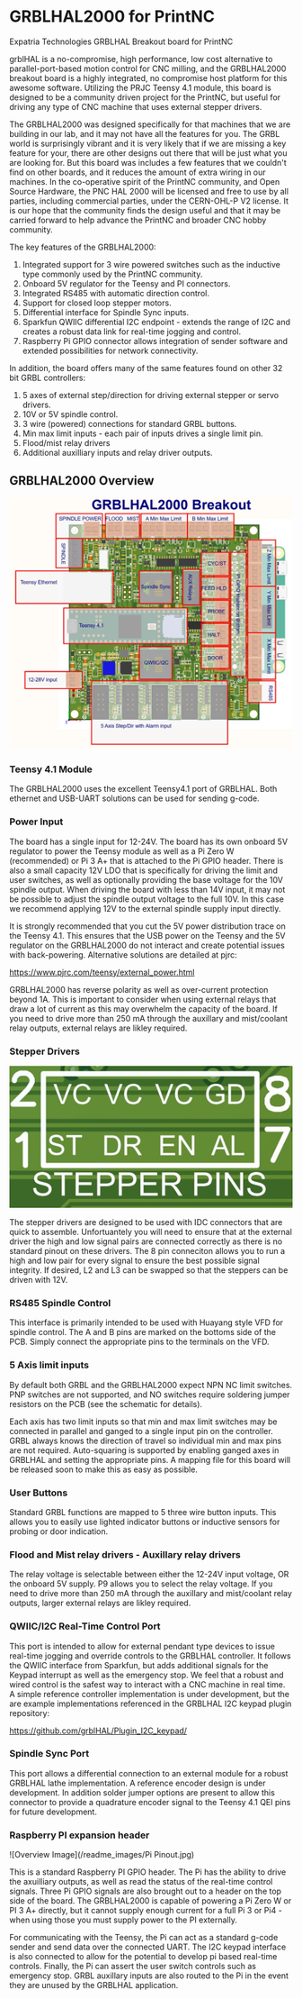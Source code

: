 # GRBLHAL2000 for PrintNC
Expatria Technologies GRBLHAL Breakout board for PrintNC

grblHAL is a no-compromise, high performance, low cost alternative to parallel-port-based motion control for CNC milling, and the GRBLHAL2000 breakout board is a highly integrated, no compromise host platform for this awesome software.  Utilizing the PRJC Teensy 4.1 module, this board is designed to be a community driven project for the PrintNC, but useful for driving any type of CNC machine that uses external stepper drivers.

The GRBLHAL2000 was designed specifically for that machines that we are building in our lab, and it may not have all the features for you.  The GRBL world is surprisingly vibrant and it is very likely that if we are missing a key feature for your, there are other designs out there that will be just what you are looking for.  But this board was includes a few features that we couldn't find on other boards, and it reduces the amount of extra wiring in our machines.  In the co-operative spirit of the PrintNC community, and Open Source Hardware, the PNC HAL 2000 will be licensed and free to use by all parties, including commercial parties, under the CERN-OHL-P V2 license.  It is our hope that the community finds the design useful and that it may be carried forward to help advance the PrintNC and broader CNC hobby community.

The key features of the GRBLHAL2000:

1) Integrated support for 3 wire powered switches such as the inductive type commonly used by the PrintNC community.
3) Onboard 5V regulator for the Teensy and PI connectors.
4) Integrated RS485 with automatic direction control.
5) Support for closed loop stepper motors.
6) Differential interface for Spindle Sync inputs.
7) Sparkfun QWIIC differential I2C endpoint - extends the range of I2C and creates a robust data link for real-time jogging and control.
8) Raspberry Pi GPIO connector allows integration of sender software and extended possibilities for network connectivity.

In addition, the board offers many of the same features found on other 32 bit GRBL controllers:

1) 5 axes of external step/direction for driving external stepper or servo drivers.
2) 10V or 5V spindle control.
3) 3 wire (powered) connections for standard GRBL buttons.
4) Min max limit inputs - each pair of inputs drives a single limit pin.
5) Flood/mist relay drivers
6) Additional auxilliary inputs and relay driver outputs.

## GRBLHAL2000 Overview

![Overview Image](/readme_images/Board_Overview.jpg)

### Teensy 4.1 Module
The GRBLHAL2000 uses the excellent Teensy4.1 port of GRBLHAL.  Both ethernet and USB-UART solutions can be used for sending g-code.

### Power Input
The board has a single input for 12-24V.  The board has its own onboard 5V regulator to power the Teensy module as well as a Pi Zero W (recommended) or Pi 3 A+ that is attached to the Pi GPIO header.  There is also a small capacity 12V LDO that is specifically for driving the limit and user switches, as well as optionally providing the base voltage for the 10V spindle output.  When driving the board with less than 14V input, it may not be possible to adjust the spindle output voltage to the full 10V.  In this case we recommend applying 12V to the external spindle supply input directly.

It is strongly recommended that you cut the 5V power distribution trace on the Teensy 4.1.  This ensures that the USB power on the Teensy and the 5V regulator on the GRBLHAL2000 do not interact and create potential issues with back-powering.  Alternative solutions are detailed at pjrc:

https://www.pjrc.com/teensy/external_power.html

GRBLHAL2000 has reverse polarity as well as over-current protection beyond 1A.  This is important to consider when using external relays that draw a lot of current as this may overwhelm the capacity of the board.  If you need to drive more than 250 mA through the auxillary and mist/coolant relay outputs, external relays are likley required.

### Stepper Drivers
![Overview Image](/readme_images/Stepper_Pins.jpg)

The stepper drivers are designed to be used with IDC connectors that are quick to assemble.  Unfortuantely you will need to ensure that at the external driver the high and low signal pairs are connected correctly as there is no standard pinout on these drivers.  The 8 pin conneciton allows you to run a high and low pair for every signal to ensure the best possible signal integrity.  If desired, L2 and L3 can be swapped so that the steppers can be driven with 12V.

### RS485 Spindle Control
This interface is primarily intended to be used with Huayang style VFD for spindle control.  The A and B pins are marked on the bottoms side of the PCB.  Simply connect the appropriate pins to the terminals on the VFD.

### 5 Axis limit inputs
By default both GRBL and the GRBLHAL2000 expect NPN NC limit switches.  PNP switches are not supported, and NO switches require soldering jumper resistors on the PCB (see the schematic for details).

Each axis has two limit inputs so that min and max limit switches may be connected in parallel and ganged to a single input pin on the controller.  GRBL always knows the direction of travel so individual min and max pins are not required.  Auto-squaring is supported by enabling ganged axes in GRBLHAL and setting the appropriate pins.  A mapping file for this board will be released soon to make this as easy as possible.

### User Buttons
Standard GRBL functions are mapped to 5 three wire button inputs.  This allows you to easily use lighted indicator buttons or inductive sensors for probing or door indication.

### Flood and Mist relay drivers - Auxillary relay drivers
The relay voltage is selectable between either the 12-24V input voltage, OR the onboard 5V supply. P9 allows you to select the relay voltage.  If you need to drive more than 250 mA through the auxillary and mist/coolant relay outputs, larger external relays are likley required.

### QWIIC/I2C Real-Time Control Port
This port is intended to allow for external pendant type devices to issue real-time jogging and override controls to the GRBLHAL controller.  It follows the QWIIC interface from Sparkfun, but adds additional signals for the Keypad interrupt as well as the emergency stop.  We feel that a robust and wired control is the safest way to interact with a CNC machine in real time.  A simple reference controller implementation is under development, but the are example implementations referenced in the GRBLHAL I2C keypad plugin repository:

https://github.com/grblHAL/Plugin_I2C_keypad/

### Spindle Sync Port
This port allows a differential connection to an external module for a robust GRBLHAL lathe implementation.  A reference encoder design is under development.  In addition solder jumper options are present to allow this connector to provide a quadrature encoder signal to the Teensy 4.1 QEI pins for future development.

### Raspberry PI expansion header

![Overview Image](/readme_images/Pi Pinout.jpg)

This is a standard Raspberry PI GPIO header.  The Pi has the ability to drive the axuilliary outputs, as well as read the status of the real-time control signals.  Three Pi GPIO signals are also brought out to a header on the top side of the board.  The GRBLHAL2000 is capable of powering a Pi Zero W or PI 3 A+ directly, but it cannot supply enough current for a full Pi 3 or Pi4 - when using those you must supply power to the PI externally.

For communicating with the Teensy, the Pi can act as a standard g-code sender and send data over the connected UART.  The I2C keypad interface is also connected to allow for the potential to develop pi based real-time controls.  Finally, the Pi can assert the user switch controls such as emergency stop.  GRBL auxillary inputs are also routed to the Pi in the event they are unused by the GRBLHAL application.
